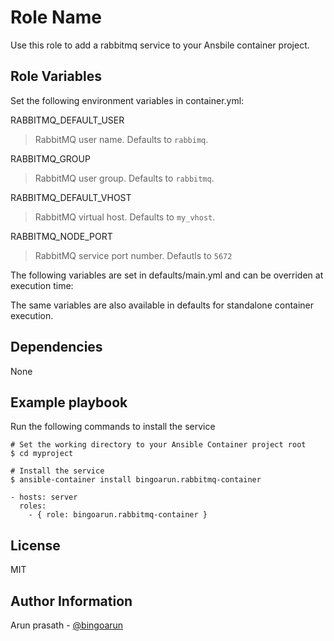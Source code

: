 Role Name
=========

Use this role to add a rabbitmq service to your Ansbile container project.


Role Variables
--------------

Set the following environment variables in container.yml:

RABBITMQ_DEFAULT_USER
> RabbitMQ user name. Defaults to `rabbimq`.

RABBITMQ_GROUP
> RabbitMQ user group. Defaults to `rabbitmq`.

RABBITMQ_DEFAULT_VHOST
> RabbitMQ virtual host. Defaults to `my_vhost`.

RABBITMQ_NODE_PORT
> RabbitMQ service port number. Defautls to `5672`

The following variables are set in defaults/main.yml and can be overriden at execution time:

The same variables are also available in defaults for standalone container execution.

Dependencies
------------

None

Example playbook
----------------

Run the following commands to install the service

```
# Set the working directory to your Ansible Container project root
$ cd myproject

# Install the service
$ ansible-container install bingoarun.rabbitmq-container
```


```
- hosts: server
  roles:
    - { role: bingoarun.rabbitmq-container }
```

License
-------

MIT

Author Information
------------------

Arun prasath - [@bingoarun](https://github.com/bingoarun)
